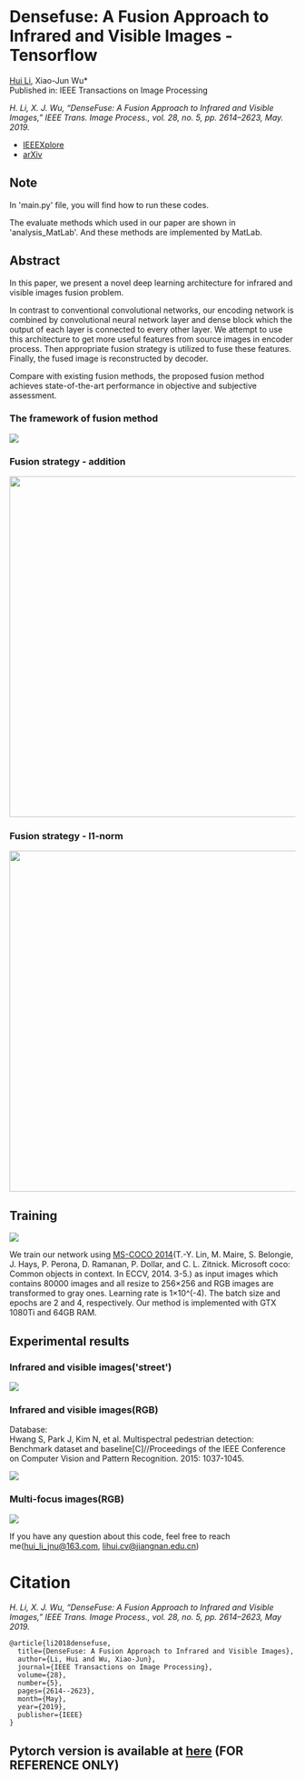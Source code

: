 # Densefuse: A Fusion Approach to Infrared and Visible Images - Tensorflow

[Hui Li](https://hli1221.github.io/), Xiao-Jun Wu*  
Published in: IEEE Transactions on Image Processing

*H. Li, X. J. Wu, “DenseFuse: A Fusion Approach to Infrared and Visible Images,” IEEE Trans. Image Process., vol. 28, no. 5, pp. 2614–2623, May. 2019.*

- [IEEEXplore](https://ieeexplore.ieee.org/document/8580578)
- [arXiv](https://arxiv.org/abs/1804.08361)


## Note
In 'main.py' file, you will find how to run these codes.

The evaluate methods which used in our paper are shown in 'analysis_MatLab'. And these methods are implemented by MatLab.

## Abstract
In this paper, we present a novel deep learning architecture for infrared and visible images fusion problem. 

In contrast to conventional convolutional networks, our encoding network is combined by convolutional neural network layer and dense block which the output of each layer is connected to every other layer. We attempt to use this architecture to get more useful features from source images in encoder process. Then appropriate fusion strategy is utilized to fuse these features. Finally, the fused image is reconstructed by decoder. 

Compare with existing fusion methods, the proposed fusion method achieves state-of-the-art performance in objective and subjective assessment.

### The framework of fusion method
![](https://github.com/hli1221/imagefusion_densefuse/blob/master/figures/framework.png)

### Fusion strategy - addition
<img src="https://github.com/hli1221/imagefusion_densefuse/blob/master/figures/fuse_addition.png" width="600">

### Fusion strategy - l1-norm
<img src="https://github.com/hli1221/imagefusion_densefuse/blob/master/figures/fuse_l1norm.png" width="600">


## Training

![](https://github.com/hli1221/imagefusion_densefuse/blob/master/figures/train.png)

We train our network using [MS-COCO 2014](http://images.cocodataset.org/zips/train2014.zip)(T.-Y. Lin, M. Maire, S. Belongie, J. Hays, P. Perona, D. Ramanan, P. Dollar, and C. L. Zitnick. Microsoft coco: Common objects in context. In ECCV, 2014. 3-5.) as input images which contains 80000 images and all resize to 256×256 and RGB images are transformed to gray ones. Learning rate is 1×10^(-4). The batch size and epochs are 2 and 4, respectively. Our method is implemented with GTX 1080Ti and 64GB RAM.


## Experimental results

### Infrared and visible images('street')
![](https://github.com/hli1221/imagefusion_densefuse/blob/master/figures/fused_street.png)

### Infrared and visible images(RGB)
Database:  
Hwang S, Park J, Kim N, et al. Multispectral pedestrian detection: Benchmark dataset and baseline[C]//Proceedings of the IEEE Conference on Computer Vision and Pattern Recognition. 2015: 1037-1045.  

![](https://github.com/hli1221/imagefusion_densefuse/blob/master/figures/ivrgb_results.png)

### Multi-focus images(RGB)
![](https://github.com/hli1221/imagefusion_densefuse/blob/master/figures/fused_color.png)

If you have any question about this code, feel free to reach me(hui_li_jnu@163.com, lihui.cv@jiangnan.edu.cn)


# Citation

 *H. Li, X. J. Wu, “DenseFuse: A Fusion Approach to Infrared and Visible Images,” IEEE Trans. Image Process., vol. 28, no. 5, pp. 2614–2623, May 2019.*

```
@article{li2018densefuse,
  title={DenseFuse: A Fusion Approach to Infrared and Visible Images},
  author={Li, Hui and Wu, Xiao-Jun},
  journal={IEEE Transactions on Image Processing},
  volume={28},
  number={5},
  pages={2614--2623},
  month={May},
  year={2019},
  publisher={IEEE}
}
```


## Pytorch version is available at [here](https://github.com/hli1221/densefuse-pytorch) (FOR REFERENCE ONLY)

